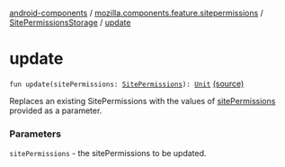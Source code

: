 [android-components](../../index.md) / [mozilla.components.feature.sitepermissions](../index.md) / [SitePermissionsStorage](index.md) / [update](./update.md)

# update

`fun update(sitePermissions: `[`SitePermissions`](../-site-permissions/index.md)`): `[`Unit`](https://kotlinlang.org/api/latest/jvm/stdlib/kotlin/-unit/index.html) [(source)](https://github.com/mozilla-mobile/android-components/blob/master/components/feature/sitepermissions/src/main/java/mozilla/components/feature/sitepermissions/SitePermissionsStorage.kt#L61)

Replaces an existing SitePermissions with the values of [sitePermissions](update.md#mozilla.components.feature.sitepermissions.SitePermissionsStorage$update(mozilla.components.feature.sitepermissions.SitePermissions)/sitePermissions) provided as a parameter.

### Parameters

`sitePermissions` - the sitePermissions to be updated.